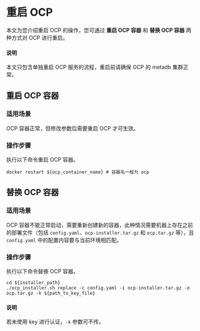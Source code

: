 # 重启 OCP

本文为您介绍重启 OCP 的操作，您可通过 **重启 OCP 容器** 和 **替换 OCP 容器** 两种方式对 OCP 进行重启。

<main id="notice" type='explain'>
    <h4>说明</h4>
   本文只包含单独重启 OCP 服务的流程，重启前请确保 OCP 的 metadb 集群正常。
  </main>

## 重启 OCP 容器

### 适用场景

 OCP 容器正常，但修改参数后需要重启 OCP 才可生效。

### 操作步骤

执行以下命令重启 OCP 容器。

```shell
docker restart ${ocp_container_name} # 容器名一般为 ocp
```

## 替换 OCP 容器

### 适用场景

OCP 容器不能正常启动，需要重新创建新的容器，此种情况需要机器上存在之前的部署文件（包括 `config.yaml`、`ocp-installer.tar.gz` 和 `ocp.tar.gz` 等），且 `config.yaml` 中的配置内容要与当前环境相匹配。

### 操作步骤

执行以下命令替换 OCP 容器。

```shell
cd ${installer_path}
./ocp_installer.sh replace -c config.yaml -i ocp-installer.tar.gz -o ocp.tar.gz -k ${path_to_key_file}
```

  <main id="notice" type='explain'>
    <h4>说明</h4>
    若未使用 key 进行认证，<code>-k</code> 参数可不传。
  </main>
  